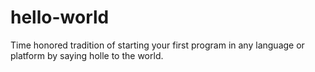 # hello-world
Time honored tradition of starting your first program in any language or platform by saying holle to the world.
